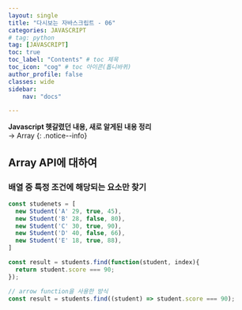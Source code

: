 ```yaml
---
layout: single
title: "다시보는 자바스크립트 - 06"
categories: JAVASCRIPT
# tag: python
tag: [JAVASCRIPT]
toc: true
toc_label: "Contents" # toc 제목
toc_icon: "cog" # toc 아이콘(톱니바퀴)
author_profile: false
classes: wide
sidebar:
    nav: "docs"

---
```




**Javascript 헷갈렸던 내용, 새로 알게된 내용 정리** 
<br> → Array
{: .notice--info}



## Array API에 대하여



### 배열 중 특정 조건에 해당되는 요소만 찾기

```javascript
const studenets = [
  new Student('A' 29, true, 45),
  new Student('B' 28, false, 80),
  new Student('C' 30, true, 90),
  new Student('D' 40, false, 66),
  new Student('E' 18, true, 88),
]

const result = students.find(function(student, index){
  return student.score === 90;
});

// arrow function을 사용한 방식
const result = students.find((student) => student.score === 90);
```

